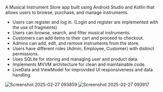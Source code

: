 A Musical Instrument Store app built using Android Studio and Kotlin that allows users to browse, purchase, and manage instruments.

- Users can register and log in. (Login and register are implemented with the use of fragments)
- Users can browse, search, and filter musical instruments.
- Customers can add items to their cart and proceed to checkout.
- Admins can add, edit, and remove instruments from the store.
- Users have different roles (Admin, Employee, Customer) with distinct permissions.
- Uses SQLite for storing and managing user and product data.
- Implements MVVM architecture for clean and maintainable code.
- LiveData and ViewModel for improvided UI responsiveness and data handling.


![Screenshot 2025-02-27 093859](https://github.com/user-attachments/assets/e5089908-bc1e-4fd1-b587-5d52fa48be56)   ![Screenshot 2025-02-27 093917](https://github.com/user-attachments/assets/909d770e-cb18-4fdc-9b13-11207a538777)

